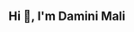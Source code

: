 ## Hi 👋, I'm Damini Mali

<!--
**daminimali/daminimali** is a ✨ _special_ ✨ repository because its `README.md` (this file) appears on your GitHub profile.

Here are some ideas to get you started:

- 🔭 I’m currently working on Web development projects
- 🌱 I’m currently learning SQL and Feature Engineering
- 🤔 I’m looking for help with Data science
- 💬 Ask me about DSA, Data science
- 📫 How to reach me: damini.mali@nmiet.edu.in
-->
